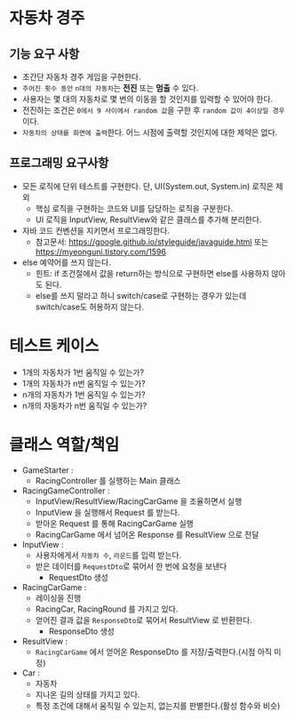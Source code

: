 # 자동차 경주 
## 기능 요구 사항

* 초간단 자동차 경주 게임을 구현한다.
* `주어진 횟수 동안` `n대의 자동차`는 **전진** 또는 **멈출** 수 있다.
* 사용자는 몇 대의 자동차로 몇 번의 이동을 할 것인지를 입력할 수 있어야 한다.
* 전진하는 조건은 `0에서 9 사이에서 random 값`을 구한 후 `random 값이 4이상일 경우`이다.
* `자동차의 상태를 화면에 출력`한다. 어느 시점에 출력할 것인지에 대한 제약은 없다.  

## 프로그래밍 요구사항
* 모든 로직에 단위 테스트를 구현한다. 단, UI(System.out, System.in) 로직은 제외
  * 핵심 로직을 구현하는 코드와 UI를 담당하는 로직을 구분한다.
  * UI 로직을 InputView, ResultView와 같은 클래스를 추가해 분리한다.
* 자바 코드 컨벤션을 지키면서 프로그래밍한다.
  * 참고문서: https://google.github.io/styleguide/javaguide.html 또는 https://myeonguni.tistory.com/1596
* else 예약어를 쓰지 않는다.
  * 힌트: if 조건절에서 값을 return하는 방식으로 구현하면 else를 사용하지 않아도 된다.
  * else를 쓰지 말라고 하니 switch/case로 구현하는 경우가 있는데 switch/case도 허용하지 않는다.
  
# 테스트 케이스  
* 1개의 자동차가 1번 움직일 수 있는가? 
* 1개의 자동차가 n번 움직일 수 있는가?  
* n개의 자동차가 1번 움직일 수 있는가?
* n개의 자동차가 n번 움직일 수 있는가?  

# 클래스 역할/책임  
* GameStarter : 
  * RacingController 를 실행하는 Main 클래스 
* RacingGameController :   
  * InputView/ResultView/RacingCarGame 을 조율하면서 실행   
  * InputView 을 실행해서 Request 를 받는다.
  * 받아온 Request 를 통해 RacingCarGame 실행       
  * RacingCarGame 에서 넘어온 Response 를 ResultView 으로 전달    
* InputView :   
  * 사용자에게서 `자동차 수`, `라운드`를 입력 받는다.   
  * 받은 데이터를 `RequestDto`로 묶어서 한 번에 요청을 보낸다
    * RequestDto 생성 
* RacingCarGame :
  * 레이싱을 진행
  * RacingCar, RacingRound 를 가지고 있다.
  * 얻어진 결과 값을 `ResponseDto`로 묶어서 ResultView 로 반환한다.   
    * ResponseDto 생성    
* ResultView :  
  * `RacingCarGame` 에서 얻어온 ResponseDto 를 저장/출력한다.(시점 아직 미정)  
* Car : 
  * 자동차   
  * 지나온 길의 상태를 가지고 있다.    
  * 특정 조건에 대해서 움직일 수 있는지, 없는지를 판별한다.(활성 함수와 비슷)